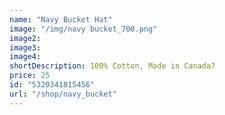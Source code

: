```yaml
---
name: "Navy Bucket Hat"
image: "/img/navy bucket_700.png"
image2: 
image3: 
image4:
shortDescription: 100% Cotton, Made in Canada?
price: 25
id: "5320341815456"
url: "/shop/navy_bucket"
---
```

